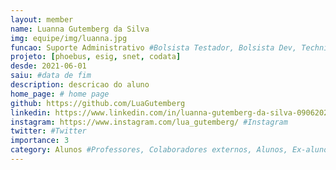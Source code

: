 ```yaml
---
layout: member
name: Luanna Gutemberg da Silva
img: equipe/img/luanna.jpg
funcao: Suporte Administrativo #Bolsista Testador, Bolsista Dev, Technical Debt
projeto: [phoebus, esig, snet, codata]
desde: 2021-06-01
saiu: #data de fim
description: descricao do aluno
home_page: # home page
github: https://github.com/LuaGutemberg 
linkedin: https://www.linkedin.com/in/luanna-gutemberg-da-silva-090620219/ 
instagram: https://www.instagram.com/lua_gutemberg/ #Instagram 
twitter: #Twitter
importance: 3
category: Alunos #Professores, Colaboradores externos, Alunos, Ex-alunos
---
```

